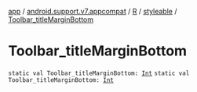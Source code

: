 [app](../../../index.md) / [android.support.v7.appcompat](../../index.md) / [R](../index.md) / [styleable](index.md) / [Toolbar_titleMarginBottom](.)

# Toolbar_titleMarginBottom

`static val Toolbar_titleMarginBottom: `[`Int`](https://kotlinlang.org/api/latest/jvm/stdlib/kotlin/-int/index.html)
`static val Toolbar_titleMarginBottom: `[`Int`](https://kotlinlang.org/api/latest/jvm/stdlib/kotlin/-int/index.html)